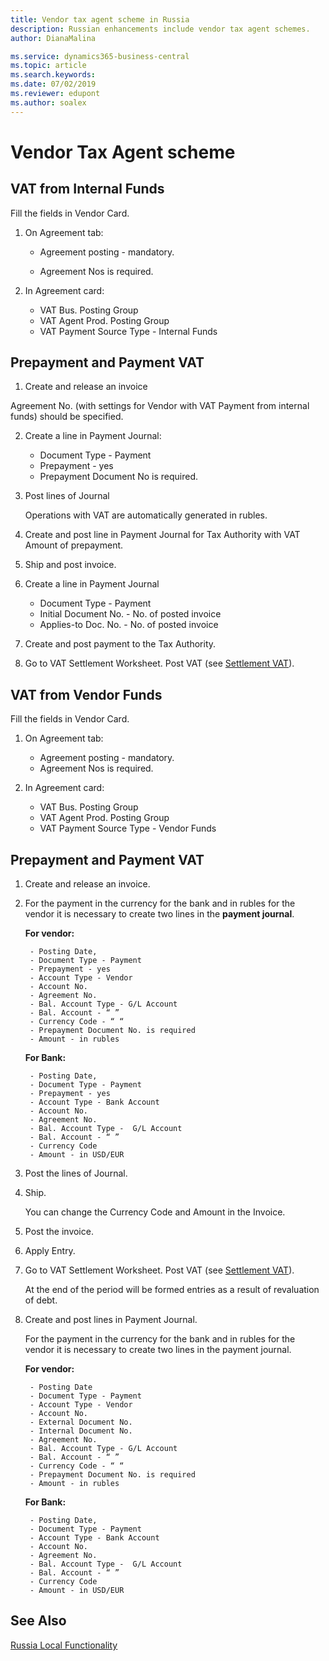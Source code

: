 ```yaml
---
title: Vendor tax agent scheme in Russia
description: Russian enhancements include vendor tax agent schemes.
author: DianaMalina

ms.service: dynamics365-business-central
ms.topic: article
ms.search.keywords:
ms.date: 07/02/2019
ms.reviewer: edupont
ms.author: soalex
---
```


# Vendor Tax Agent scheme

## VAT from Internal Funds

Fill the fields in Vendor Card.

1. On Agreement tab: 

    - Agreement posting - mandatory.

    - Agreement Nos is required.

2. In Agreement card:

    - VAT Bus. Posting Group 
    - VAT Agent Prod. Posting Group
    - VAT Payment Source Type - Internal Funds

## Prepayment and Payment VAT

1. Create and release an invoice

Agreement No. (with settings for Vendor with VAT Payment from internal funds) should be specified.

2. Create a line in Payment Journal:

    - Document Type - Payment
    - Prepayment - yes
    - Prepayment Document No is required.

3. Post lines of Journal

    Operations with VAT are automatically generated in rubles.

4. Create and post line in Payment Journal for Tax Authority with VAT Amount of prepayment.

5. Ship and post invoice.

6. Create a line in Payment Journal

    - Document Type - Payment
    - Initial Document No. - No. of posted invoice
    - Applies-to Doc. No. - No. of posted invoice

7. Create and post payment to the Tax Authority.
8. Go to VAT Settlement Worksheet. Post VAT (see [Settlement VAT](Settlement-VAT.md)).

## VAT from Vendor Funds

Fill the fields in Vendor Card.

1. On Agreement tab: 

    - Agreement posting - mandatory.
    - Agreement Nos is required.

2. In Agreement card:

    - VAT Bus. Posting Group 
    - VAT Agent Prod. Posting Group
    - VAT Payment Source Type - Vendor Funds

## Prepayment and Payment VAT

1. Create and release an invoice.

2. For the payment in the currency for the bank and in rubles for the vendor it is necessary to create two lines in the **payment journal**.

    **For vendor:**

        - Posting Date,
        - Document Type - Payment
        - Prepayment - yes
        - Account Type - Vendor
        - Account No.
        - Agreement No.
        - Bal. Account Type - G/L Account
        - Bal. Account - “ ”
        - Currency Code - “ “
        - Prepayment Document No. is required
        - Amount - in rubles

    **For Bank:**

        - Posting Date,
        - Document Type - Payment
        - Prepayment - yes
        - Account Type - Bank Account
        - Account No.
        - Agreement No.
        - Bal. Account Type -  G/L Account
        - Bal. Account - “ ”
        - Currency Code 
        - Amount - in USD/EUR

3. Post the lines of Journal.
4. Ship.

    You can change the Currency Code and Amount in the Invoice.

5. Post the invoice.

6. Apply Entry.

7. Go to VAT Settlement Worksheet. Post VAT (see [Settlement VAT](Settlement-VAT.md)).

    At the end of the period will be formed entries as a result of revaluation of debt.

8. Create and post lines in Payment Journal.

    For the payment in the currency for the bank and in rubles for the vendor it is necessary to create two lines in the payment journal.

    **For vendor:**

        - Posting Date
        - Document Type - Payment
        - Account Type - Vendor
        - Account No.
        - External Document No.
        - Internal Document No.
        - Agreement No.
        - Bal. Account Type - G/L Account
        - Bal. Account - “ ”
        - Currency Code - “ “
        - Prepayment Document No. is required
        - Amount - in rubles

    **For Bank:**

        - Posting Date,
        - Document Type - Payment
        - Account Type - Bank Account
        - Account No.
        - Agreement No.
        - Bal. Account Type -  G/L Account
        - Bal. Account - “ ”
        - Currency Code 
        - Amount - in USD/EUR

## See Also

[Russia Local Functionality](russia-local-functionality.md)  
